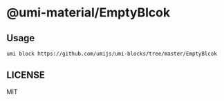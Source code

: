 # @umi-material/EmptyBlcok



## Usage

```sh
umi block https://github.com/umijs/umi-blocks/tree/master/EmptyBlcok
```

## LICENSE

MIT
